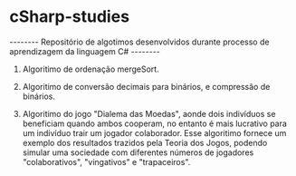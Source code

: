 # cSharp-studies

-------- Repositório de algotimos desenvolvidos durante processo de aprendizagem da linguagem C# --------

1. Algoritimo de ordenação mergeSort.

2. Algoritimo de conversão decimais para binários, e compressão de binários.

3. Algoritimo do jogo "Dialema das Moedas", aonde dois indivíduos se beneficiam quando ambos cooperam, no entanto é mais lucrativo para um indivíduo trair um jogador colaborador. Esse algoritimo fornece um exemplo dos resultados trazidos pela Teoria dos Jogos, podendo simular uma sociedade com diferentes números de jogadores "colaborativos", "vingativos" e "trapaceiros".
